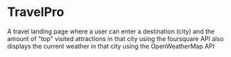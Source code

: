# TravelPro
A travel landing page where a user can enter a destination (city)
and the amount of "top" visited attractions in that city using the foursquare API
also displays the current weather in that city using the OpenWeatherMap API

